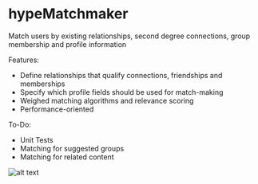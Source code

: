 hypeMatchmaker
===============

Match users by existing relationships, second degree connections, group membership and profile information

Features:
* Define relationships that qualify connections, friendships and memberships
* Specify which profile fields should be used for match-making
* Weighed matching algorithms and relevance scoring
* Performance-oriented

To-Do:
* Unit Tests
* Matching for suggested groups
* Matching for related content

![alt text](https://raw.github.com/hypeJunction/hypeMatchmaker/master/screenshots/matches.png "Matched users")